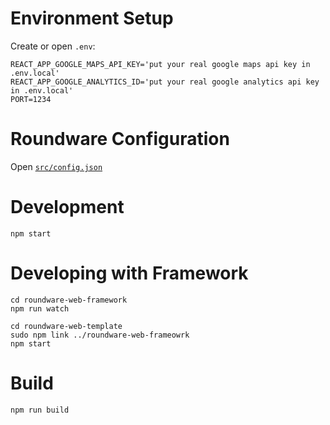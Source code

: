 # Environment Setup

Create or open `.env`:

```
REACT_APP_GOOGLE_MAPS_API_KEY='put your real google maps api key in .env.local'
REACT_APP_GOOGLE_ANALYTICS_ID='put your real google analytics api key in .env.local'
PORT=1234
```


# Roundware Configuration

Open [`src/config.json`](src/config.json)

# Development

`npm start`

# Developing with Framework

```
cd roundware-web-framework
npm run watch

cd roundware-web-template
sudo npm link ../roundware-web-frameowrk
npm start
```

# Build

```
npm run build
```
